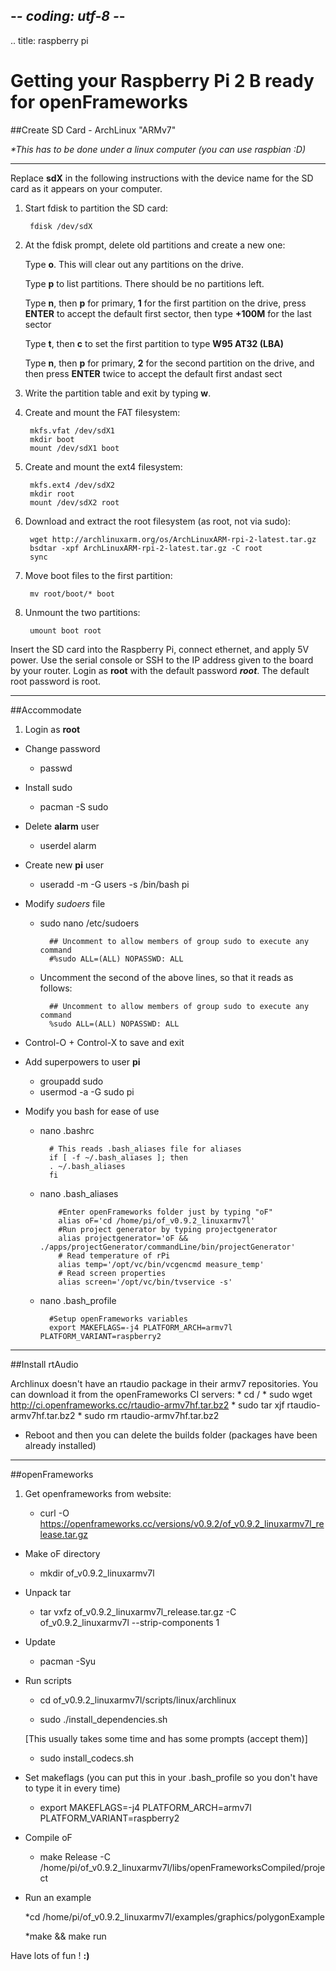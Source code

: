 ## -*- coding: utf-8 -*-
.. title: raspberry pi

Getting your Raspberry Pi 2 B ready for openFrameworks
============

##Create SD Card - ArchLinux "ARMv7"

_*This has to be done under a linux computer (you can use raspbian :D)_

---

Replace **sdX** in the following instructions with the device name for the SD card as it appears on your computer.

1. Start fdisk to partition the SD card:

		fdisk /dev/sdX

2. At the fdisk prompt, delete old partitions and create a new one:

	Type **o**. This will clear out any partitions on the drive.

	Type **p** to list partitions. There should be no partitions left.

	Type **n**, then **p** for primary, **1** for the first partition on the drive, press **ENTER** to accept the default first sector, then type **+100M** for the last sector

	Type **t**, then **c** to set the first partition to type **W95 AT32 (LBA)**

	Type **n**, then **p** for primary, **2** for the second partition on the drive, and then press **ENTER** twice to accept the default first andast sect

3. Write the partition table and exit by typing **w**.

4. Create and mount the FAT filesystem:

		mkfs.vfat /dev/sdX1
		mkdir boot
		mount /dev/sdX1 boot

5. Create and mount the ext4 filesystem:

		mkfs.ext4 /dev/sdX2
		mkdir root
		mount /dev/sdX2 root

6. Download and extract the root filesystem (as root, not via sudo):

		wget http://archlinuxarm.org/os/ArchLinuxARM-rpi-2-latest.tar.gz
		bsdtar -xpf ArchLinuxARM-rpi-2-latest.tar.gz -C root
		sync

7. Move boot files to the first partition:

		mv root/boot/* boot

8. Unmount the two partitions:

		umount boot root

Insert the SD card into the Raspberry Pi, connect ethernet, and apply 5V power.
Use the serial console or SSH to the IP address given to the board by your router.
Login as **root** with the default password **_root_**.
The default root password is root.

---
##Accommodate

1. Login as **root**

+ Change password

	* passwd

+ Install sudo

	* pacman -S sudo

+ Delete **alarm** user

	* userdel alarm

+ Create new **pi** user

	* useradd -m -G users -s /bin/bash pi

+ Modify _sudoers_ file

	* sudo nano /etc/sudoers

			## Uncomment to allow members of group sudo to execute any command
			#%sudo ALL=(ALL) NOPASSWD: ALL

	* Uncomment the second of the above lines, so that it reads as follows:

			## Uncomment to allow members of group sudo to execute any command
			%sudo ALL=(ALL) NOPASSWD: ALL

* Control-O + Control-X to save and exit

+ Add superpowers to user **pi**

	* groupadd sudo
	* usermod -a -G sudo pi

+ Modify you bash for ease of use

	* nano .bashrc

			# This reads .bash_aliases file for aliases
			if [ -f ~/.bash_aliases ]; then
			. ~/.bash_aliases
			fi

	* nano .bash_aliases

			  #Enter openFrameworks folder just by typing "oF"
			  alias oF='cd /home/pi/of_v0.9.2_linuxarmv7l'
			  #Run project generator by typing projectgenerator
			  alias projectgenerator='oF && ./apps/projectGenerator/commandLine/bin/projectGenerator'
			  # Read temperature of rPi
			  alias temp='/opt/vc/bin/vcgencmd measure_temp'
			  # Read screen properties
			  alias screen='/opt/vc/bin/tvservice -s'

	* nano .bash_profile

			#Setup openFrameworks variables
			export MAKEFLAGS=-j4 PLATFORM_ARCH=armv7l PLATFORM_VARIANT=raspberry2


---
##Install rtAudio

Archlinux doesn't have an rtaudio package in their armv7 repositories. You can download it from the openFrameworks CI servers:
	* cd /
	* sudo wget http://ci.openframeworks.cc/rtaudio-armv7hf.tar.bz2
	* sudo tar xjf rtaudio-armv7hf.tar.bz2
	* sudo rm rtaudio-armv7hf.tar.bz2

+ Reboot and then you can delete the builds folder (packages have been already installed)

---
##openFrameworks


1. Get openframeworks from website:

	* curl -O https://openframeworks.cc/versions/v0.9.2/of_v0.9.2_linuxarmv7l_release.tar.gz

+ Make oF directory

	* mkdir of_v0.9.2_linuxarmv7l

+ Unpack tar

	* tar vxfz of_v0.9.2_linuxarmv7l_release.tar.gz -C of_v0.9.2_linuxarmv7l --strip-components 1

+ Update

	* pacman -Syu

+ Run scripts

	* cd of_v0.9.2_linuxarmv7l/scripts/linux/archlinux

	* sudo ./install_dependencies.sh

	[This usually takes some time and has some prompts (accept them)]

	* sudo install_codecs.sh

+ Set makeflags (you can put this in your .bash_profile so you don't have to type it in every time)

	* export MAKEFLAGS=-j4 PLATFORM_ARCH=armv7l PLATFORM_VARIANT=raspberry2

+ Compile oF

	* make Release -C /home/pi/of_v0.9.2_linuxarmv7l/libs/openFrameworksCompiled/project

+ Run an example

	*cd /home/pi/of_v0.9.2_linuxarmv7l/examples/graphics/polygonExample

	*make && make run

Have lots of fun ! **:)**
